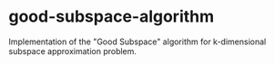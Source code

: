 # good-subspace-algorithm
Implementation of the "Good Subspace" algorithm for k-dimensional subspace approximation problem.
